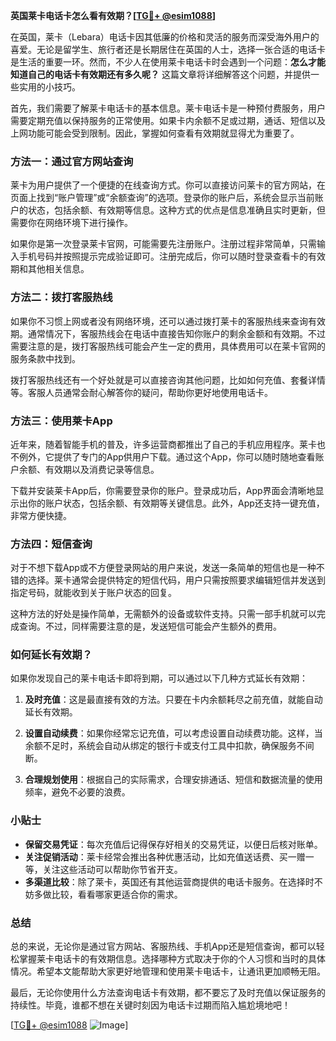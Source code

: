 **英国莱卡电话卡怎么看有效期？[[TG💪+ @esim1088](https://t.me/s/esim1088)]**

在英国，莱卡（Lebara）电话卡因其低廉的价格和灵活的服务而深受海外用户的喜爱。无论是留学生、旅行者还是长期居住在英国的人士，选择一张合适的电话卡是生活的重要一环。然而，不少人在使用莱卡电话卡时会遇到一个问题：**怎么才能知道自己的电话卡有效期还有多久呢？** 这篇文章将详细解答这个问题，并提供一些实用的小技巧。

首先，我们需要了解莱卡电话卡的基本信息。莱卡电话卡是一种预付费服务，用户需要定期充值以保持服务的正常使用。如果卡内余额不足或过期，通话、短信以及上网功能可能会受到限制。因此，掌握如何查看有效期就显得尤为重要了。

### 方法一：通过官方网站查询

莱卡为用户提供了一个便捷的在线查询方式。你可以直接访问莱卡的官方网站，在页面上找到“账户管理”或“余额查询”的选项。登录你的账户后，系统会显示当前账户的状态，包括余额、有效期等信息。这种方式的优点是信息准确且实时更新，但需要你在网络环境下进行操作。

如果你是第一次登录莱卡官网，可能需要先注册账户。注册过程非常简单，只需输入手机号码并按照提示完成验证即可。注册完成后，你可以随时登录查看卡的有效期和其他相关信息。

### 方法二：拨打客服热线

如果你不习惯上网或者没有网络环境，还可以通过拨打莱卡的客服热线来查询有效期。通常情况下，客服热线会在电话中直接告知你账户的剩余金额和有效期。不过需要注意的是，拨打客服热线可能会产生一定的费用，具体费用可以在莱卡官网的服务条款中找到。

拨打客服热线还有一个好处就是可以直接咨询其他问题，比如如何充值、套餐详情等。客服人员通常会耐心解答你的疑问，帮助你更好地使用电话卡。

### 方法三：使用莱卡App

近年来，随着智能手机的普及，许多运营商都推出了自己的手机应用程序。莱卡也不例外，它提供了专门的App供用户下载。通过这个App，你可以随时随地查看账户余额、有效期以及消费记录等信息。

下载并安装莱卡App后，你需要登录你的账户。登录成功后，App界面会清晰地显示出你的账户状态，包括余额、有效期等关键信息。此外，App还支持一键充值，非常方便快捷。

### 方法四：短信查询

对于不想下载App或不方便登录网站的用户来说，发送一条简单的短信也是一种不错的选择。莱卡通常会提供特定的短信代码，用户只需按照要求编辑短信并发送到指定号码，就能收到关于账户状态的回复。

这种方法的好处是操作简单，无需额外的设备或软件支持。只需一部手机就可以完成查询。不过，同样需要注意的是，发送短信可能会产生额外的费用。

### 如何延长有效期？

如果你发现自己的莱卡电话卡即将到期，可以通过以下几种方式延长有效期：

1. **及时充值**：这是最直接有效的方法。只要在卡内余额耗尽之前充值，就能自动延长有效期。
   
2. **设置自动续费**：如果你经常忘记充值，可以考虑设置自动续费功能。这样，当余额不足时，系统会自动从绑定的银行卡或支付工具中扣款，确保服务不间断。

3. **合理规划使用**：根据自己的实际需求，合理安排通话、短信和数据流量的使用频率，避免不必要的浪费。

### 小贴士

- **保留交易凭证**：每次充值后记得保存好相关的交易凭证，以便日后核对账单。
- **关注促销活动**：莱卡经常会推出各种优惠活动，比如充值送话费、买一赠一等，关注这些活动可以帮助你节省开支。
- **多渠道比较**：除了莱卡，英国还有其他运营商提供的电话卡服务。在选择时不妨多做比较，看看哪家更适合你的需求。

### 总结

总的来说，无论你是通过官方网站、客服热线、手机App还是短信查询，都可以轻松掌握莱卡电话卡的有效期信息。选择哪种方式取决于你的个人习惯和当时的具体情况。希望本文能帮助大家更好地管理和使用莱卡电话卡，让通讯更加顺畅无阻。

最后，无论你使用什么方法查询电话卡有效期，都不要忘了及时充值以保证服务的持续性。毕竟，谁都不想在关键时刻因为电话卡过期而陷入尴尬境地吧！

[[TG💪+ @esim1088](https://t.me/s/esim1088) ![Image](https://i.postimg.cc/4NQfJmqS/Snipaste-2025-05-13-00-14-12.png)]